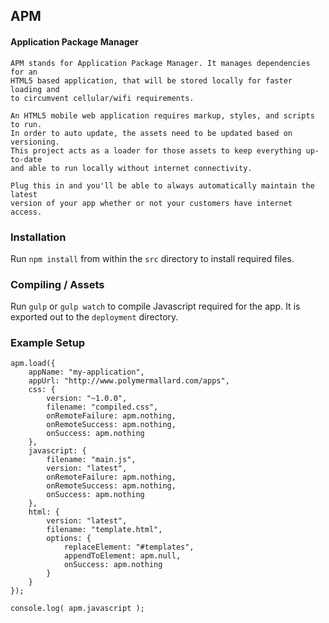 ## APM
#### Application Package Manager

    APM stands for Application Package Manager. It manages dependencies for an
    HTML5 based application, that will be stored locally for faster loading and
    to circumvent cellular/wifi requirements.

    An HTML5 mobile web application requires markup, styles, and scripts to run.
    In order to auto update, the assets need to be updated based on versioning.
    This project acts as a loader for those assets to keep everything up-to-date
    and able to run locally without internet connectivity.

    Plug this in and you'll be able to always automatically maintain the latest
    version of your app whether or not your customers have internet access.


### Installation

Run `npm install` from within the `src` directory to install required
files.


### Compiling / Assets

Run `gulp` or `gulp watch` to compile Javascript required for the app. It
is exported out to the `deployment` directory.

### Example Setup

    apm.load({
        appName: "my-application",
        appUrl: "http://www.polymermallard.com/apps",
        css: {
            version: "~1.0.0",
            filename: "compiled.css",
            onRemoteFailure: apm.nothing,
            onRemoteSuccess: apm.nothing,
            onSuccess: apm.nothing
        },
        javascript: {
            filename: "main.js",
            version: "latest",
            onRemoteFailure: apm.nothing,
            onRemoteSuccess: apm.nothing,
            onSuccess: apm.nothing
        },
        html: {
            version: "latest",
            filename: "template.html",
            options: {
                replaceElement: "#templates",
                appendToElement: apm.null,
                onSuccess: apm.nothing
            }
        }
    });

    console.log( apm.javascript );

